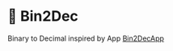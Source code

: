 # 🔢 Bin2Dec

Binary to Decimal inspired by App [Bin2DecApp](https://github.com/florinpop17/app-ideas/blob/master/Projects/1-Beginner/Bin2Dec-App.md)

